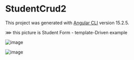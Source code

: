 # StudentCrud2

This project was generated with [Angular CLI](https://github.com/angular/angular-cli) version 15.2.5.

⋙ this picture is Student Form - template-Driven example

![image](https://github.com/DHRUV0021/studentCrud-Reactive-Form/assets/88469525/3a7dd1c7-8a1e-40fe-b46e-2c66b24cd938)


![image](https://github.com/DHRUV0021/Student-Form-Crud-template-Driven/assets/88469525/b5580c3b-e486-4ee2-a244-dabe7a7e54ac)
